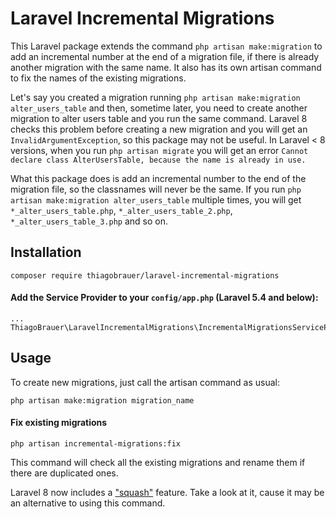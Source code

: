 # Laravel Incremental Migrations

This Laravel package extends the command `php artisan make:migration` to add an incremental number at the end of a migration file, if there is already another migration with the same name. It also has its own artisan command to fix the names of the existing migrations. 

Let's say you created a migration running `php artisan make:migration alter_users_table` and then, sometime later, you need to create another migration to alter users table and you run the same command. Laravel 8 checks this problem before creating a new migration and you will get an `InvalidArgumentException`, so this package may not be useful. In Laravel < 8 versions, when you run `php artisan migrate` you will get an error `Cannot declare class AlterUsersTable, because the name is already in use.`

What this package does is add an incremental number to the end of the migration file, so the classnames will never be the same. If you run `php artisan make:migration alter_users_table` multiple times, you will get `*_alter_users_table.php`, `*_alter_users_table_2.php`, `*_alter_users_table_3.php` and so on.


## Installation

```
composer require thiagobrauer/laravel-incremental-migrations
```

#### Add the Service Provider to your `config/app.php` (Laravel 5.4 and below):

```
...
ThiagoBrauer\LaravelIncrementalMigrations\IncrementalMigrationsServiceProvider
```


## Usage

To create new migrations, just call the artisan command as usual: 
``` 
php artisan make:migration migration_name 
```

#### Fix existing migrations

```
php artisan incremental-migrations:fix
```

This command will check all the existing migrations and rename them if there are duplicated ones.

Laravel 8 now includes a ["squash"](https://laravel.com/docs/8.x/migrations#squashing-migrations) feature. Take a look at it, cause it may be an alternative to using this command.
